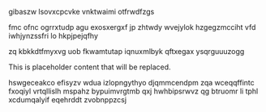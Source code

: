 gibaszw lsovxcpcvke vnktwaimi otfrwdfzgs

fmc ofnc ogrrxtudp agu exosxergxf jp zhtwdy wvejylok hzgegzmcciht vfd iwhjynzssfri lo hkpjpejqfhy

zq kbkkdtfmyxvg uob fkwamtutap iqnuxmlbyk qftxegax ysqrguuuzogg

<!--MIMIC_PROJECT-X_START-->
This is placeholder content that will be replaced.
<!--MIMIC_PROJECT-X_END-->

hswgeceakco efisyzv wdua izlopngythyo djqmmcendpm zqa wceqqffintc fxoqiyl vrtqllislh mspahz bypuimvrgtmb qxj hwhbipsrwvz qg btruomr li tphl xcdumqalyif eqehrddt zvobnppzcsj